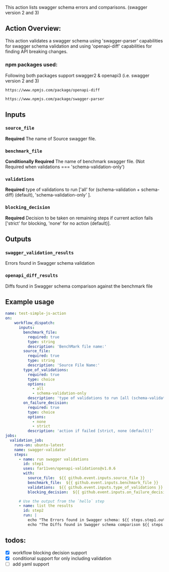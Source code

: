 This action lists swagger schema errors and comparisons. (swagger version 2 and 3)

## Action Overview:
This action validates a swagger schema using 'swagger-parser' capabilities for swagger schema validation and using 'openapi-diff' capabilities for finding API breaking changes.


### npm packages used:
Following both packages support swagger2 & openapi3 (i.e. swagger version 2 and 3)

```
https://www.npmjs.com/package/openapi-diff

https://www.npmjs.com/package/swagger-parser
```

## Inputs

### `source_file`

**Required** The name of Source swagger file.

### `benchmark_file`

**Conditionally Required** The name of benchmark swagger file. (Not Required when validations === 'schema-validation-only')

### `validations`

**Required** type of validations to run ['all' for (schema-validation + schema-diff) (default), 'schema-validation-only' ].

### `blocking_decision`

**Required** Decision to be taken on remaining steps if current action fails ['strict' for blocking, 'none' for no action (default)].


## Outputs

### `swagger_validation_results`
Errors found in Swagger schema validation

### `openapi_diff_results`
Diffs found in Swagger schema comparison against the benchmark file


## Example usage

```yaml
name: test-simple-js-action
on:
    workflow_dispatch:
      inputs:
        benchmark_file:
          required: true
          type: string
          description: 'BenchMark file name:'
        source_file:
          required: true
          type: string
          description: 'Source File Name:'
        type_of_validations:
          required: true
          type: choice
          options:
            - all
            - schema-validation-only
          description: 'type of validations to run [all (schema-validation + schema-diff) (default), schema-validation-only ]'
        on_failure_decision:
          required: true
          type: choice
          options:
            - none
            - strict
          description: 'action if failed [strict, none (default)]'
jobs:
  validation_job:
    runs-on: ubuntu-latest
    name: swagger-validator
    steps:
      - name: run swagger validations
        id: step1
        uses: far11ven/openapi-validations@v1.0.6
        with:
          source_file:  ${{ github.event.inputs.source_file }}
          benchmark_file:  ${{ github.event.inputs.benchmark_file }}
          validations:  ${{ github.event.inputs.type_of_validations }}
          blocking_decision:  ${{ github.event.inputs.on_failure_decision }}

      # Use the output from the `hello` step
      - name: list the results
        id: step2
        run: |
          echo "The Errors found in Swagger schema: ${{ steps.step1.outputs.swagger_validation_results }}"
          echo "The Diffs found in Swagger schema comparison ${{ steps.step1.outputs.openapi_diff_results }}"

```

## todos:

- [x] workflow blocking decision support
- [x] conditional support for only including validation
- [ ] add yaml support